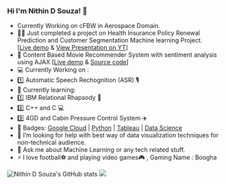 ### Hi I'm Nithin D Souza! :wave:
- Currently Working on cFBW in Aerospace Domain.
- :man_health_worker: Just completed a project on Health Insurance Policy Renewal Prediction and Customer Segmentation Machine learning Project.     
      [[Live demo](https://health-insurance-renewal-pred.herokuapp.com/) & [View Presentation on YT](https://youtu.be/9Ymq7WSuXDE)]
- :movie_camera: Content Based Movie Recommender System with sentiment analysis using AJAX [[Live demo](https://hollywoodmovie.herokuapp.com/) & [Source code](https://github.com/nithindsouza/Movie-Recommendation-System-with-sentimemtal-analysis)]
- :computer: Currently Working on : 
- :one: Automatic Speech Rechognition (ASR) 🎙️
- 🌱 Currently learning: 
- 1️⃣ IBM Relational Rhapsody 🐝
- 2️⃣ C++ and C 💻
- 3️⃣ 4GD and Cabin Pressure Control System ✈️
- :beginner: Badges: [Google Cloud](https://www.qwiklabs.com/public_profiles/51e1849c-947a-4592-82ea-7b15a917ea3d) | [Python](https://www.credly.com/badges/6c82c377-838b-459a-bfd0-207c3d81b70a) | [Tableau](https://www.linkedin.com/posts/nithinsouza_tableau-360digitmg-datavisualization-activity-6832953205467570176-HAjj) | [Data Science](https://www.linkedin.com/posts/nithinsouza_activity-6828296297804648448-_F4I)
- 🤔 I’m looking for help with best way of data visualization techniques for non-technical audience.
- 💬 Ask me about Machine Learning or any tech related stuff.
- ⚡ I love football:soccer: and playing video games:video_game: , Gaming Name : Boogha

![Nithin D Souza's GitHub stats](https://github-readme-stats.vercel.app/api?username=nithindsouza&show_icons=true&theme=radical)
<img src= "https://github-readme-stats.vercel.app/api/top-langs/?username=nithindsouza&&show_icons=true&title_color=ffffff&icon_color=bb2acf&text_color=daf7dc&bg_color=151515">
